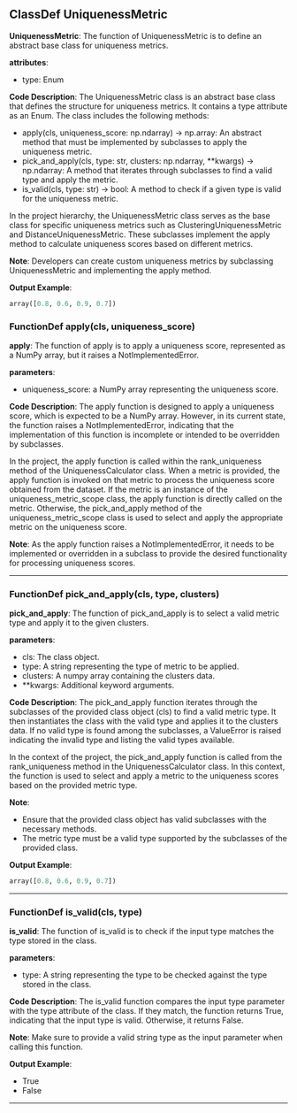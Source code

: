 ## ClassDef UniquenessMetric
**UniquenessMetric**: The function of UniquenessMetric is to define an abstract base class for uniqueness metrics.

**attributes**:
- type: Enum

**Code Description**:
The UniquenessMetric class is an abstract base class that defines the structure for uniqueness metrics. It contains a type attribute as an Enum. The class includes the following methods:
- apply(cls, uniqueness_score: np.ndarray) -> np.array: An abstract method that must be implemented by subclasses to apply the uniqueness metric.
- pick_and_apply(cls, type: str, clusters: np.ndarray, **kwargs) -> np.ndarray: A method that iterates through subclasses to find a valid type and apply the metric.
- is_valid(cls, type: str) -> bool: A method to check if a given type is valid for the uniqueness metric.

In the project hierarchy, the UniquenessMetric class serves as the base class for specific uniqueness metrics such as ClusteringUniquenessMetric and DistanceUniquenessMetric. These subclasses implement the apply method to calculate uniqueness scores based on different metrics.

**Note**:
Developers can create custom uniqueness metrics by subclassing UniquenessMetric and implementing the apply method.

**Output Example**:
```python
array([0.8, 0.6, 0.9, 0.7])
```
### FunctionDef apply(cls, uniqueness_score)
**apply**: The function of apply is to apply a uniqueness score, represented as a NumPy array, but it raises a NotImplementedError.

**parameters**:
- uniqueness_score: a NumPy array representing the uniqueness score.

**Code Description**: The apply function is designed to apply a uniqueness score, which is expected to be a NumPy array. However, in its current state, the function raises a NotImplementedError, indicating that the implementation of this function is incomplete or intended to be overridden by subclasses.

In the project, the apply function is called within the rank_uniqueness method of the UniquenessCalculator class. When a metric is provided, the apply function is invoked on that metric to process the uniqueness score obtained from the dataset. If the metric is an instance of the uniqueness_metric_scope class, the apply function is directly called on the metric. Otherwise, the pick_and_apply method of the uniqueness_metric_scope class is used to select and apply the appropriate metric on the uniqueness score.

**Note**: As the apply function raises a NotImplementedError, it needs to be implemented or overridden in a subclass to provide the desired functionality for processing uniqueness scores.
***
### FunctionDef pick_and_apply(cls, type, clusters)
**pick_and_apply**: The function of pick_and_apply is to select a valid metric type and apply it to the given clusters.

**parameters**:
- cls: The class object.
- type: A string representing the type of metric to be applied.
- clusters: A numpy array containing the clusters data.
- **kwargs: Additional keyword arguments.

**Code Description**:
The pick_and_apply function iterates through the subclasses of the provided class object (cls) to find a valid metric type. It then instantiates the class with the valid type and applies it to the clusters data. If no valid type is found among the subclasses, a ValueError is raised indicating the invalid type and listing the valid types available.

In the context of the project, the pick_and_apply function is called from the rank_uniqueness method in the UniquenessCalculator class. In this context, the function is used to select and apply a metric to the uniqueness scores based on the provided metric type.

**Note**:
- Ensure that the provided class object has valid subclasses with the necessary methods.
- The metric type must be a valid type supported by the subclasses of the provided class.

**Output Example**:
```python
array([0.8, 0.6, 0.9, 0.7])
```
***
### FunctionDef is_valid(cls, type)
**is_valid**: The function of is_valid is to check if the input type matches the type stored in the class.

**parameters**:
- type: A string representing the type to be checked against the type stored in the class.

**Code Description**:
The is_valid function compares the input type parameter with the type attribute of the class. If they match, the function returns True, indicating that the input type is valid. Otherwise, it returns False.

**Note**:
Make sure to provide a valid string type as the input parameter when calling this function.

**Output Example**:
- True
- False
***
